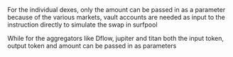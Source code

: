 



## 
For the individual dexes, only the amount can be passed in as a parameter because of the various markets, vault accounts are needed as input to the instruction directly to simulate the swap in surfpool

While for the aggregators like Dflow, jupiter and titan both the input token, output token and amount can be passed in as parameters 


